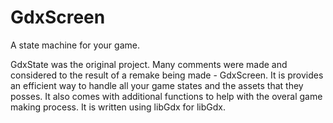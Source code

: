# GdxScreen
A state machine for your game.

GdxState was the original project.  Many comments were made and considered to the result of a remake being made - GdxScreen.  It is provides an efficient way to handle all your game states and the assets that they posses.  It also comes with additional functions to help with the overal game making process.  It is written using libGdx for libGdx.
